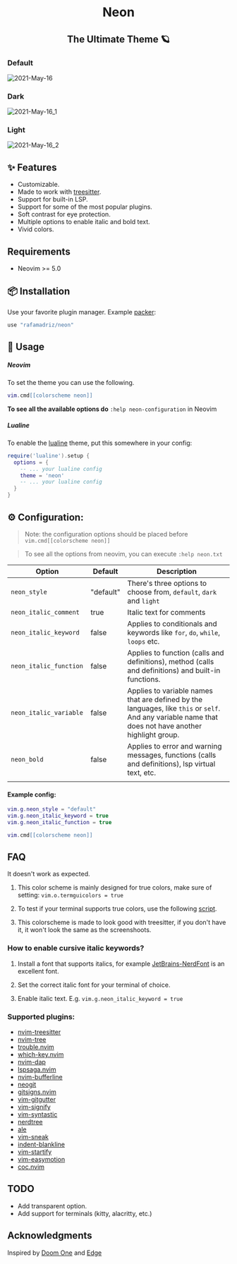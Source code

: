 <h1 align="center">
Neon
</h1>
<h2 align="center">
The Ultimate Theme 🪐
</h2>

### Default

![2021-May-16](https://user-images.githubusercontent.com/67771985/118411852-3ec67b00-b686-11eb-84f5-7e56949bb21d.png)

### Dark

![2021-May-16_1](https://user-images.githubusercontent.com/67771985/118411893-7e8d6280-b686-11eb-8726-3e3802a0ba25.png)

### Light

![2021-May-16_2](https://user-images.githubusercontent.com/67771985/118411903-8d741500-b686-11eb-8f87-a9c4857bd8b0.png)

## ✨ Features

- Customizable.
- Made to work with [treesitter](https://github.com/nvim-treesitter/nvim-treesitter).
- Support for built-in LSP.
- Support for some of the most popular plugins.
- Soft contrast for eye protection.
- Multiple options to enable italic and bold text.
- Vivid colors.

## Requirements

- Neovim >= 5.0

## 📦 Installation

Use your favorite plugin manager. Example [packer](https://github.com/wbthomason/packer.nvim):

```lua
use "rafamadriz/neon"
```

## 🚀 Usage

##### Neovim

To set the theme you can use the following.

```lua
vim.cmd[[colorscheme neon]]
```

**To see all the available options do** `:help neon-configuration` in Neovim

##### Lualine

To enable the [lualine](https://github.com/hoob3rt/lualine.nvim) theme, put this somewhere in your config:

```lua
require('lualine').setup {
  options = {
    -- ... your lualine config
    theme = 'neon'
    -- ... your lualine config
  }
}
```

## ⚙️ Configuration:

> Note: the configuration options should be placed before `vim.cmd[[colorscheme neon]]`

> To see all the options from neovim, you can execute `:help neon.txt`

| Option                  | Default   | Description                                                                                                                                           |
| ----------------------- | --------- | ----------------------------------------------------------------------------------------------------------------------------------------------------- |
| `neon_style `           | "default" | There's three options to choose from, `default`, `dark` and `light`                                                                                   |
| `neon_italic_comment `  | true      | Italic text for comments                                                                                                                              |
| `neon_italic_keyword `  | false     | Applies to conditionals and keywords like `for`, `do`, `while`, `loops` etc.                                                                          |
| `neon_italic_function ` | false     | Applies to function (calls and definitions), method (calls and definitions) and built-in functions.                                                   |
| `neon_italic_variable ` | false     | Applies to variable names that are defined by the languages, like `this` or `self`. And any variable name that does not have another highlight group. |
| `neon_bold `            | false     | Applies to error and warning messages, functions (calls and definitions), lsp virtual text, etc.                                                      |
|                         |

#### Example config:

```lua
vim.g.neon_style = "default"
vim.g.neon_italic_keyword = true
vim.g.neon_italic_function = true

vim.cmd[[colorscheme neon]]
```

## FAQ

It doesn't work as expected.

1. This color scheme is mainly designed for true colors, make sure of setting:
   `vim.o.termguicolors = true`

2. To test if your terminal supports true colors, use the following [script](https://gist.github.com/XVilka/8346728).

3. This colorscheme is made to look good with treesitter, if you don't have it, it won't look the same as the screenshoots.

### How to enable cursive italic keywords?

1. Install a font that supports italics, for example [JetBrains-NerdFont](https://www.nerdfonts.com/font-downloads) is an excellent font.

2. Set the correct italic font for your terminal of choice.

3. Enable italic text. E.g. `vim.g.neon_italic_keyword = true`

### Supported plugins:

- [nvim-treesitter](https://github.com/nvim-treesitter/nvim-treesitter)
- [nvim-tree](https://github.com/kyazdani42/nvim-tree.lua)
- [trouble.nvim](https://github.com/folke/trouble.nvim)
- [which-key.nvim](https://github.com/folke/which-key.nvim)
- [nvim-dap](https://github.com/mfussenegger/nvim-dap)
- [lspsaga.nvim](https://github.com/glepnir/lspsaga.nvim)
- [nvim-bufferline](https://github.com/akinsho/nvim-bufferline.lua)
- [neogit](https://github.com/TimUntersberger/neogit)
- [gitsigns.nvim](https://github.com/lewis6991/gitsigns.nvim)
- [vim-gitgutter](https://github.com/airblade/vim-gitgutter)
- [vim-signify](https://github.com/mhinz/vim-signify)
- [vim-syntastic](https://github.com/vim-syntastic/syntastic)
- [nerdtree](https://github.com/preservim/nerdtree)
- [ale](https://github.com/dense-analysis/ale)
- [vim-sneak](https://github.com/justinmk/vim-sneak)
- [indent-blankline](https://github.com/lukas-reineke/indent-blankline.nvim)
- [vim-startify](https://github.com/mhinz/vim-startify)
- [vim-easymotion](https://github.com/easymotion/vim-easymotion)
- [coc.nvim](https://github.com/neoclide/coc.nvim)

## TODO

- Add transparent option.
- Add support for terminals (kitty, alacritty, etc.)

## Acknowledgments

Inspired by [Doom One](https://github.com/hlissner/emacs-doom-themes) and [Edge](https://github.com/sainnhe/edge)
